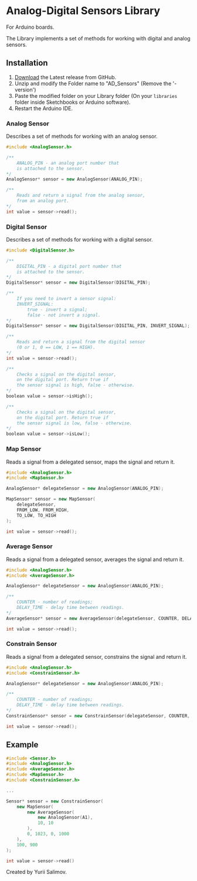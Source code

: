 # Analog-Digital Sensors Library

For Arduino boards.

The Library implements a set of methods for working with digital and analog sensors.

## Installation

1. [Download](https://github.com/YuriiSalimov/AD_Sensors/releases) the Latest release from GitHub.
2. Unzip and modify the Folder name to "AD_Sensors" (Remove the '-version')
3. Paste the modified folder on your Library folder
(On your `libraries` folder inside Sketchbooks or Arduino software).
4. Restart the Arduino IDE.

### Analog Sensor

Describes a set of methods for working with an analog sensor.

```cpp
#include <AnalogSensor.h>

/**
	ANALOG_PIN - an analog port number that
	is attached to the sensor.
*/
AnalogSensor* sensor = new AnalogSensor(ANALOG_PIN);

/**
	Reads and return a signal from the analog sensor,
	from an analog port.
*/
int value = sensor->read();
```

### Digital Sensor

Describes a set of methods for working with a digital sensor.

```cpp
#include <DigitalSensor.h>

/**
	DIGITAL_PIN - a digital port number that
	is attached to the sensor.
*/
DigitalSensor* sensor = new DigitalSensor(DIGITAL_PIN);

/**
	If you need to invert a sensor signal:
	INVERT_SIGNAL:
		true - invert a signal;
		false - not invert a signal.
*/
DigitalSensor* sensor = new DigitalSensor(DIGITAL_PIN, INVERT_SIGNAL);

/**
	Reads and return a signal from the digital sensor
	(0 or 1, 0 == LOW, 1 == HIGH).
*/
int value = sensor->read();

/**
	Checks a signal on the digital sensor,
	on the digital port. Return true if
	the sensor signal is high, false - otherwise.
*/
boolean value = sensor->isHigh();

/**
	Checks a signal on the digital sensor,
	on the digital port. Return true if
	the sensor signal is low, false - otherwise.
*/
boolean value = sensor->isLow();
```

### Map Sensor

Reads a signal from a delegated sensor,
maps the signal and return it.

```cpp
#include <AnalogSensor.h>
#include <MapSensor.h>

AnalogSensor* delegateSensor = new AnalogSensor(ANALOG_PIN);

MapSensor* sensor = new MapSensor(
	delegateSensor,
	FROM_LOW, FROM_HIGH,
	TO_LOW, TO_HIGH
);

int value = sensor->read();
```

### Average Sensor

Reads a signal from a delegated sensor,
averages the signal and return it.

```cpp
#include <AnalogSensor.h>
#include <AverageSensor.h>

AnalogSensor* delegateSensor = new AnalogSensor(ANALOG_PIN);

/**
	COUNTER - number of readings;
	DELAY_TIME - delay time between readings.
*/
AverageSensor* sensor = new AverageSensor(delegateSensor, COUNTER, DELAY_TIME);

int value = sensor->read();
```

### Constrain Sensor

Reads a signal from a delegated sensor,
constrains the signal and return it.

```cpp
#include <AnalogSensor.h>
#include <ConstrainSensor.h>

AnalogSensor* delegateSensor = new AnalogSensor(ANALOG_PIN);

/**
	COUNTER - number of readings;
	DELAY_TIME - delay time between readings.
*/
ConstrainSensor* sensor = new ConstrainSensor(delegateSensor, COUNTER, DELAY_TIME);

int value = sensor->read();
```

## Example

```cpp
#include <Sensor.h>
#include <AnalogSensor.h>
#include <AverageSensor.h>
#include <MapSensor.h>
#include <ConstrainSensor.h>

...

Sensor* sensor = new ConstrainSensor(
	new MapSensor(
		new AverageSensor(
			new AnalogSensor(A1),
			10, 10
		),
		0, 1023, 0, 1000
	),
	100, 900
);

int value = sensor->read()
```

Created by Yurii Salimov.

